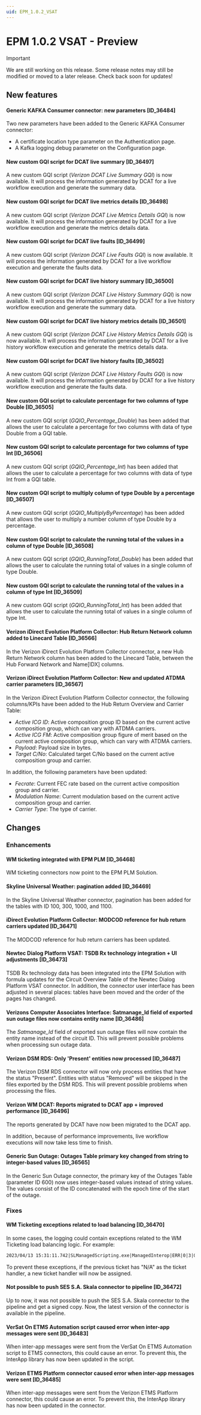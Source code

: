 ```yaml
---
uid: EPM_1.0.2_VSAT
---
```


# EPM 1.0.2 VSAT - Preview

> [!IMPORTANT]
> We are still working on this release. Some release notes may still be modified or moved to a later release. Check back soon for updates!

## New features

#### Generic KAFKA Consumer connector: new parameters [ID_36484]

Two new parameters have been added to the Generic KAFKA Consumer connector:

- A certificate location type parameter on the Authentication page.
- A Kafka logging debug parameter on the Configuration page.

#### New custom GQI script for DCAT live summary [ID_36497]

A new custom GQI script (*Verizon DCAT Live Summary GQI*) is now available. It will process the information generated by DCAT for a live workflow execution and generate the summary data.

#### New custom GQI script for DCAT live metrics details [ID_36498]

A new custom GQI script (*Verizon DCAT Live Metrics Details GQI*) is now available. It will process the information generated by DCAT for a live workflow execution and generate the metrics details data.

#### New custom GQI script for DCAT live faults [ID_36499]

A new custom GQI script (*Verizon DCAT Live Faults GQI*) is now available. It will process the information generated by DCAT for a live workflow execution and generate the faults data.

#### New custom GQI script for DCAT live history summary [ID_36500]

A new custom GQI script (*Verizon DCAT Live History Summary GQI*) is now available. It will process the information generated by DCAT for a live history workflow execution and generate the summary data.

#### New custom GQI script for DCAT live history metrics details [ID_36501]

A new custom GQI script (*Verizon DCAT Live History Metrics Details GQI*) is now available. It will process the information generated by DCAT for a live history workflow execution and generate the metrics details data.

#### New custom GQI script for DCAT live history faults [ID_36502]

A new custom GQI script (*Verizon DCAT Live History Faults GQI*) is now available. It will process the information generated by DCAT for a live history workflow execution and generate the faults data.

#### New custom GQI script to calculate percentage for two columns of type Double [ID_36505]

A new custom GQI script (*GQIO_Percentage_Double*) has been added that allows the user to calculate a percentage for two columns with data of type Double from a GQI table.

#### New custom GQI script to calculate percentage for two columns of type Int [ID_36506]

A new custom GQI script (*GQIO_Percentage_Int*) has been added that allows the user to calculate a percentage for two columns with data of type Int from a GQI table.

#### New custom GQI script to multiply column of type Double by a percentage [ID_36507]

A new custom GQI script (*GQIO_MultiplyByPercentage*) has been added that allows the user to multiply a number column of type Double by a percentage.

#### New custom GQI script to calculate the running total of the values in a column of type Double [ID_36508]

A new custom GQI script (*GQIO_RunningTotal_Double*) has been added that allows the user to calculate the running total of values in a single column of type Double.

#### New custom GQI script to calculate the running total of the values in a column of type Int [ID_36509]

A new custom GQI script (*GQIO_RunningTotal_Int*) has been added that allows the user to calculate the running total of values in a single column of type Int.

#### Verizon iDirect Evolution Platform Collector: Hub Return Network column added to Linecard Table [ID_36566]

In the Verizon iDirect Evolution Platform Collector connector, a new Hub Return Network column has been added to the Linecard Table, between the Hub Forward Network and Name[IDX] columns.

#### Verizon iDirect Evolution Platform Collector: New and updated ATDMA carrier parameters [ID_36567]

In the Verizon iDirect Evolution Platform Collector connector, the following columns/KPIs have been added to the Hub Return Overview and Carrier Table:

- *Active ICG ID*: Active composition group ID based on the current active composition group, which can vary with ATDMA carriers.
- *Active ICG FM*: Active composition group figure of merit based on the current active composition group, which can vary with ATDMA carriers.
- *Payload*: Payload size in bytes.
- *Target C/No*: Calculated target C/No based on the current active composition group and carrier.

In addition, the following parameters have been updated:

- *Fecrate*: Current FEC rate based on the current active composition group and carrier.
- *Modulation Name*: Current modulation based on the current active composition group and carrier.
- *Carrier Type*: The type of carrier.

## Changes

### Enhancements

#### WM ticketing integrated with EPM PLM [ID_36468]

WM ticketing connectors now point to the EPM PLM Solution.

#### Skyline Universal Weather: pagination added [ID_36469]

In the Skyline Universal Weather connector, pagination has been added for the tables with ID 100, 300, 1000, and 1100.

#### iDirect Evolution Platform Collector: MODCOD reference for hub return carriers updated [ID_36471]

The MODCOD reference for hub return carriers has been updated.

#### Newtec Dialog Platform VSAT: TSDB Rx technology integration + UI adjustments [ID_36473]

TSDB Rx technology data has been integrated into the EPM Solution with formula updates for the Circuit Overview Table of the Newtec Dialog Platform VSAT connector. In addition, the connector user interface has been adjusted in several places: tables have been moved and the order of the pages has changed.

#### Verizons Computer Associates Interface: Satmanage_Id field of exported sun outage files now contains entity name [ID_36486]

The *Satmanage_Id* field of exported sun outage files will now contain the entity name instead of the circuit ID. This will prevent possible problems when processing sun outage data.

#### Verizon DSM RDS: Only 'Present' entities now processed [ID_36487]

The Verizon DSM RDS connector will now only process entities that have the status "Present". Entities with status "Removed" will be skipped in the files exported by the DSM RDS. This will prevent possible problems when processing the files.

#### Verizon WM DCAT: Reports migrated to DCAT app + improved performance [ID_36496]

The reports generated by DCAT have now been migrated to the DCAT app.

In addition, because of performance improvements, live workflow executions will now take less time to finish.

#### Generic Sun Outage: Outages Table primary key changed from string to integer-based values [ID_36565]

In the Generic Sun Outage connector, the primary key of the Outages Table (parameter ID 600) now uses integer-based values instead of string values. The values consist of the ID concatenated with the epoch time of the start of the outage.

### Fixes

#### WM Ticketing exceptions related to load balancing [ID_36470]

In some cases, the logging could contain exceptions related to the WM Ticketing load balancing logic. For example:

```txt
2023/04/13 15:31:11.742|SLManagedScripting.exe|ManagedInterop|ERR|0|3|QA1|ProcessIncomingEvent|Error processing incoming event. System.IndexOutOfRangeException: Index was outside the bounds of the array. at QAction.LoadBalancing(SLProtocolExt protocol, List`1 receivedRowsData, List`1 listToSend, List`1 listOfEtms) at QAction.LoadBalancingLogic(SLProtocolExt protocol, List`1 receivedRowsData, List`1 listToSend) at QAction.TicketProcess(SLProtocolExt protocol, List`1 diagnosticTableEntries, ConcurrentBag`1 processedRows, List`1 receivedRowsData) at QAction.ProcessIncomingEvent(SLProtocolExt protocol, List`1 diagnosticTableEntries)
```

To prevent these exceptions, if the previous ticket has "N/A" as the ticket handler, a new ticket handler will now be assigned.

#### Not possible to push SES S.A. Skala connector to pipeline [ID_36472]

Up to now, it was not possible to push the SES S.A. Skala connector to the pipeline and get a signed copy. Now, the latest version of the connector is available in the pipeline.

#### VerSat On ETMS Automation script caused error when inter-app messages were sent [ID_36483]

When inter-app messages were sent from the VerSat On ETMS Automation script to ETMS connectors, this could cause an error. To prevent this, the InterApp library has now been updated in the script.

#### Verizon ETMS Platform connector caused error when inter-app messages were sent [ID_36485]

When inter-app messages were sent from the Verizon ETMS Platform connector, this could cause an error. To prevent this, the InterApp library has now been updated in the connector.

